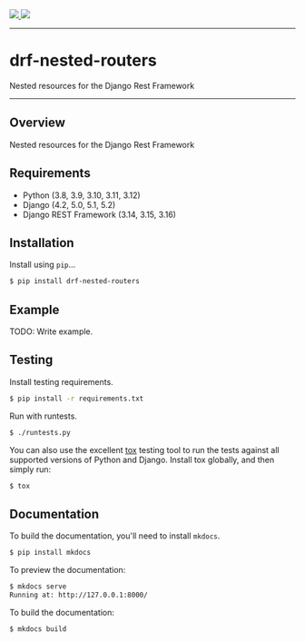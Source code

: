 <div class="badges">
    <a href="https://github.com/alanjds/drf-nested-routers/actions?query=workflow%3ACI+branch%3Amaster">
        <img src="https://github.com/alanjds/drf-nested-routers/workflows/CI/badge.svg?branch=master">
    </a>
    <a href="https://pypi.python.org/pypi/drf-nested-routers">
        <img src="https://img.shields.io/pypi/v/drf-nested-routers.svg">
    </a>
</div>

---

# drf-nested-routers

Nested resources for the Django Rest Framework

---

## Overview

Nested resources for the Django Rest Framework

## Requirements

- Python (3.8, 3.9, 3.10, 3.11, 3.12)
- Django (4.2, 5.0, 5.1, 5.2)
- Django REST Framework (3.14, 3.15, 3.16)

## Installation

Install using `pip`...

```bash
$ pip install drf-nested-routers
```

## Example

TODO: Write example.

## Testing

Install testing requirements.

```bash
$ pip install -r requirements.txt
```

Run with runtests.

```bash
$ ./runtests.py
```

You can also use the excellent [tox](http://tox.readthedocs.org/en/latest/) testing tool to run the tests against all supported versions of Python and Django. Install tox globally, and then simply run:

```bash
$ tox
```

## Documentation

To build the documentation, you'll need to install `mkdocs`.

```bash
$ pip install mkdocs
```

To preview the documentation:

```bash
$ mkdocs serve
Running at: http://127.0.0.1:8000/
```

To build the documentation:

```bash
$ mkdocs build
```
